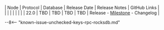 | Node | Protocol | Database | Release Date | Release Notes | GitHub Links | 
|      |          |          |              | 				|			   |
| 22.0 | TBD      | TBD      | TBD          | TBD			| Release - [Milestone](https://github.com/nanocurrency/nano-node/milestone/19) - Changelog | 

--8<-- "known-issue-unchecked-keys-rpc-rocksdb.md"